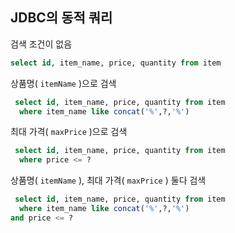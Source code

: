 ## JDBC의 동적 쿼리


검색 조건이 없음
```sql
select id, item_name, price, quantity from item
```
상품명( `itemName` )으로 검색 
```sql
 select id, item_name, price, quantity from item
  where item_name like concat('%',?,'%')
```
최대 가격( `maxPrice` )으로 검색 
```sql
 select id, item_name, price, quantity from item
  where price <= ?
```
상품명( `itemName` ), 최대 가격( `maxPrice` ) 둘다 검색 
```sql
 select id, item_name, price, quantity from item
  where item_name like concat('%',?,'%')
and price <= ?

